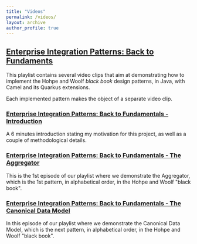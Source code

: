 ```yaml
---
title: "Videos"
permalink: /videos/
layout: archive
author_profile: true
---
```


## [Enterprise Integration Patterns: Back to Fundaments](https://tinyurl.com/bdzkyktc)

This playlist contains several video clips that aim at demonstrating how to
implement the Hohpe and Woolf *black book* design patterns, in Java, with Camel
and its Quarkus extensions.

Each implemented pattern makes the object of a separate video clip.

### [Enterprise Integration Patterns: Back to Fundamentals - Introduction](https://youtu.be/Jj3Rgzy0QX4)

A 6 minutes introduction stating my motivation for this project, as well as a couple of methodological details.

### [Enterprise Integration Patterns: Back to Fundamentals - The Aggregator](https://youtu.be/UEI4klqNnWs)

This is the 1st episode of our playlist where we demonstrate the Aggregator, which is the 1st pattern, in alphabetical order, in the Hohpe and Woolf "black book".

### [Enterprise Integration Patterns: Back to Fundamentals - The Canonical Data Model](https://youtu.be/pJts1bQVT3k)

In this episode of our playlist where we demonstrate the Canonical Data Model, which is the next pattern, in alphabetical order, in the Hohpe and Woolf "black book".
